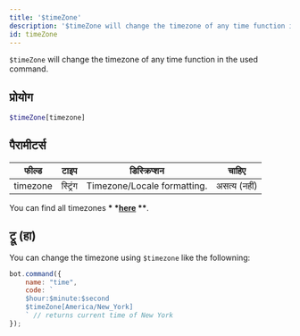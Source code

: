 ```yaml
---
title: '$timeZone'
description: '$timeZone will change the timezone of any time function in the used command.'
id: timeZone
---
```


`$timeZone` will change the timezone of any time function in the used command.

## प्रोयोग

```php
$timeZone[timezone]
```

## पैरामीटर्स

| फील्ड    | टाइप     | डिस्क्रिप्शन                |    चाहिए     |
| -------- | -------- | --------------------------- |:------------:|
| timezone | स्ट्रिंग | Timezone/Locale formatting. | असत्य (नहीं) |

You can find all timezones __* *[here](https://gist.githubusercontent.com/diogocapela/12c6617fc87607d11fd62d2a4f42b02a/raw/8b5abde6f9c7d5570df3a2aa22325d7d20a8b5d7/moment-js-timezones.txt) **__.

## ट्रू (हा)

You can change the timezone using `$timezone` like the followning:

```javascript
bot.command({
    name: "time",
    code: `
    $hour:$minute:$second
    $timeZone[America/New_York]
    ` // returns current time of New York
});
```